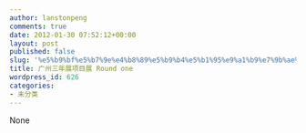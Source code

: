 ```yaml
---
author: lanstonpeng
comments: true
date: 2012-01-30 07:52:12+00:00
layout: post
published: false
slug: '%e5%b9%bf%e5%b7%9e%e4%b8%89%e5%b9%b4%e5%b1%95%e9%a1%b9%e7%9b%ae%e5%b1%95-round-one'
title: 广州三年展项目展 Round one
wordpress_id: 626
categories:
- 未分类
---
```


None
